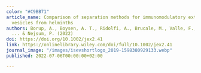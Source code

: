 ```yaml
---
color: "#C9BB71"
article_name: Comparison of separation methods for immunomodulatory extracellular
  vesicles from helminths
authors: Borup, A., Boysen, A. T., Ridolfi, A., Brucale, M., Valle, F., Paolini, L.,
  ... & Nejsum, P. (2022)
doi: https://doi.org/10.1002/jex2.41
link: https://onlinelibrary.wiley.com/doi/full/10.1002/jex2.41
journal_image: "/images/isevshortlogo_2019-1598380929133.webp"
published: 2022-07-06T00:00:00+02:00

---
```

